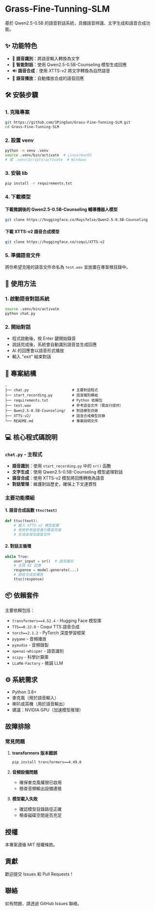 # Grass-Fine-Tunning-SLM

基於 Qwen2.5-0.5B 的語音對話系統，具備語音辨識、文字生成和語音合成功能。

## ✨ 功能特色

- 🎤 **語音識別**：將語音輸入轉換為文字
- 🤖 **智能對話**：使用 Qwen2.5-0.5B-Counseling 模型生成回應
- 🔊 **語音合成**：使用 XTTS-v2 將文字轉換為自然語音
- 🎵 **語音播放**：自動播放合成的語音回應

## 🛠️ 安裝步驟

### 1. 克隆專案
```bash
git https://github.com/1PingSun/Grass-Fine-Tunning-SLM.git
cd Grass-Fine-Tunning-SLM
```

### 2. 設置 venv
```bash
python -m venv .venv
source .venv/bin/activate  # Linux/macOS
# 或 .venv\Scripts\activate  # Windows
```

### 3. 安裝 lib
```bash
pip install -r requirements.txt
```

### 4. 下載模型

#### 下載微調後的 Qwen2.5-0.5B-Counseling 輔導機器人模型
```bash
git clone https://huggingface.co/Rayifelse/Qwen2.5-0.5B-Counseling
```

#### 下載 XTTS-v2 語音合成模型
```bash
git clone https://huggingface.co/coqui/XTTS-v2
```

### 5. 準備語音文件
將你希望克隆的語音文件命名為 `test.wav` 並放置在專案根目錄中。

## 🚀 使用方法

### 1. 啟動語音對話系統
```bash
source .venv/bin/activate
python chat.py
```

### 2. 開始對話
- 程式啟動後，按 Enter 鍵開始錄音
- 說話完成後，系統會自動識別語音並生成回應
- AI 的回應會以語音形式播放
- 輸入 "exit" 結束對話

## 📁 專案結構

```
.
├── chat.py                    # 主要對話程式
├── start_recording.py         # 語音識別模組
├── requirements.txt           # Python 依賴包
├── test.wav                   # 參考語音文件（需自行提供）
├── Qwen2.5-0.5B-Counseling/   # 對話模型目錄
├── XTTS-v2/                   # 語音合成模型目錄
└── README.md                  # 專案說明文件
```

## 💻 核心程式碼說明

### `chat.py` - 主程式
- **語音識別**：使用 `start_recording.py` 中的 `sr()` 函數
- **文字生成**：使用 Qwen2.5-0.5B-Counseling 模型處理對話
- **語音合成**：使用 XTTS-v2 模型將回應轉換為語音
- **對話管理**：維護對話歷史，確保上下文連貫性

### 主要功能模組

#### 1. 語音合成函數 `ttsc(text)`
```python
def ttsc(text):
    # 載入 XTTS-v2 模型配置
    # 使用參考語音進行聲音克隆
    # 生成並保存語音文件
```

#### 2. 對話主循環
```python
while True:
    user_input = sr()  # 語音識別
    # 生成 AI 回應
    response = model.generate(...)
    # 語音合成並播放
    ttsc(response)
```

## 📦 依賴套件

主要依賴包括：
- `transformers==4.52.4` - Hugging Face 模型庫
- `TTS==0.22.0` - Coqui TTS 語音合成
- `torch==2.1.2` - PyTorch 深度學習框架
- `pygame` - 音頻播放
- `pyaudio` - 音頻錄製
- `openai-whisper` - 語音識別
- `scipy` - 科學計算庫
- `LLaMA-Factory` - 微調 LLM 

## ⚙️ 系統需求

- Python 3.8+
- 麥克風（用於語音輸入）
- 喇叭或耳機（用於語音輸出）
- 建議：NVIDIA GPU（加速模型推理）

## 故障排除

### 常見問題

1. **transformers 版本錯誤**
   ```bash
   pip install transformers==4.49.0
   ```

2. **音頻設備問題**
   - 確保麥克風權限已啟用
   - 檢查音頻輸出設備連接

3. **模型載入失敗**
   - 確認模型目錄路徑正確
   - 檢查磁碟空間是否充足

## 授權

本專案遵循 MIT 授權條款。

## 貢獻

歡迎提交 Issues 和 Pull Requests！

## 聯絡

如有問題，請透過 GitHub Issues 聯絡。 
